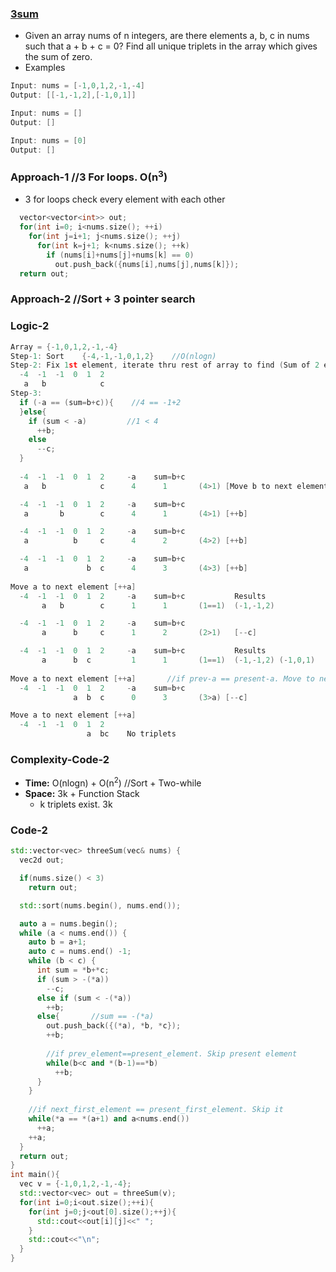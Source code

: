 ### [3sum](https://leetcode.com/problems/3sum/)
- Given an array nums of n integers, are there elements a, b, c in nums such that a + b + c = 0? Find all unique triplets in the array which gives the sum of zero.
- Examples
```c++
Input: nums = [-1,0,1,2,-1,-4]
Output: [[-1,-1,2],[-1,0,1]]

Input: nums = []
Output: []

Input: nums = [0]
Output: []
```

### Approach-1  //3 For loops. O(n<sup>3</sup>)
- 3 for loops check every element with each other
```c++
  vector<vector<int>> out;
  for(int i=0; i<nums.size(); ++i)
    for(int j=i+1; j<nums.size(); ++j)
      for(int k=j+1; k<nums.size(); ++k)
        if (nums[i]+nums[j]+nums[k] == 0)
          out.push_back({nums[i],nums[j],nums[k]});
  return out;    
```

### Approach-2  //Sort + 3 pointer search
### Logic-2
```c++
Array = {-1,0,1,2,-1,-4}
Step-1: Sort    {-4,-1,-1,0,1,2}    //O(nlogn)
Step-2: Fix 1st element, iterate thru rest of array to find (Sum of 2 elements == -(First_element)
  -4  -1  -1  0  1  2
   a   b            c
Step-3:
  if (-a == (sum=b+c)){    //4 == -1+2
  }else{
    if (sum < -a)         //1 < 4
      ++b;
    else
      --c;
  }
  
  -4  -1  -1  0  1  2     -a    sum=b+c
   a   b            c      4      1       (4>1) [Move b to next element ++b]

  -4  -1  -1  0  1  2     -a    sum=b+c
   a       b        c      4      1       (4>1) [++b]

  -4  -1  -1  0  1  2     -a    sum=b+c
   a          b     c      4      2       (4>2) [++b]

  -4  -1  -1  0  1  2     -a    sum=b+c
   a             b  c      4      3       (4>3) [++b]
   
Move a to next element [++a]
  -4  -1  -1  0  1  2     -a    sum=b+c           Results
       a   b        c      1      1       (1==1)  (-1,-1,2)

  -4  -1  -1  0  1  2     -a    sum=b+c        
       a      b     c      1      2       (2>1)   [--c]

  -4  -1  -1  0  1  2     -a    sum=b+c           Results
       a      b  c         1      1       (1==1)  (-1,-1,2) (-1,0,1)
       
Move a to next element [++a]       //if prev-a == present-a. Move to next element
  -4  -1  -1  0  1  2     -a    sum=b+c
              a  b  c      0      3       (3>a) [--c]   

Move a to next element [++a]
  -4  -1  -1  0  1  2   
                 a  bc    No triplets
```

### Complexity-Code-2
- **Time:** O(nlogn) + O(n<sup>2</sup>)    //Sort + Two-while
- **Space:** 3k + Function Stack
  - k triplets exist. 3k

### Code-2
```c++
std::vector<vec> threeSum(vec& nums) {
  vec2d out;

  if(nums.size() < 3)
    return out;

  std::sort(nums.begin(), nums.end());

  auto a = nums.begin();
  while (a < nums.end()) {
    auto b = a+1;
    auto c = nums.end() -1;
    while (b < c) {
      int sum = *b+*c;
      if (sum > -(*a))
        --c;
      else if (sum < -(*a))
        ++b;
      else{       //sum == -(*a)
        out.push_back({(*a), *b, *c});
        ++b;
        
        //if prev_element==present_element. Skip present element
        while(b<c and *(b-1)==*b)
          ++b;
      }
    }
    
    //if next_first_element == present_first_element. Skip it
    while(*a == *(a+1) and a<nums.end())
      ++a;
    ++a;
  }
  return out;
}
int main(){
  vec v = {-1,0,1,2,-1,-4};
  std::vector<vec> out = threeSum(v);
  for(int i=0;i<out.size();++i){
    for(int j=0;j<out[0].size();++j){
      std::cout<<out[i][j]<<" ";
    }
    std::cout<<"\n";
  }
}
```
